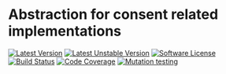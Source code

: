 # Abstraction for consent related implementations

[![Latest Version][ico-version]][link-packagist]
[![Latest Unstable Version][ico-unstable-version]][link-packagist]
[![Software License][ico-license]](LICENSE)
[![Build Status][ico-github-actions]][link-github-actions]
[![Code Coverage][ico-code-coverage]][link-code-coverage]
[![Mutation testing][ico-infection]][link-infection]

[ico-version]: https://poser.pugx.org/setono/consent-contracts/v/stable
[ico-unstable-version]: https://poser.pugx.org/setono/consent-contracts/v/unstable
[ico-license]: https://poser.pugx.org/setono/consent-contracts/license
[ico-github-actions]: https://github.com/Setono/consent-contracts/workflows/build/badge.svg
[ico-code-coverage]: https://codecov.io/gh/Setono/consent-contracts/branch/master/graph/badge.svg
[ico-infection]: https://img.shields.io/endpoint?style=flat&url=https%3A%2F%2Fbadge-api.stryker-mutator.io%2Fgithub.com%2FSetono%2Fconsent-contracts%2Fmaster

[link-packagist]: https://packagist.org/packages/setono/consent-contracts
[link-github-actions]: https://github.com/Setono/consent-contracts/actions
[link-code-coverage]: https://codecov.io/gh/Setono/consent-contracts
[link-infection]: https://dashboard.stryker-mutator.io/reports/github.com/Setono/consent-contracts/master
